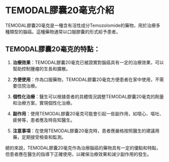 # TEMODAL膠囊20毫克介紹
TEMODAL膠囊20毫克是一種含有活性成分Temozolomide的藥物，用於治療多種類型的腦癌。這種藥物通常以口服膠囊的形式給予患者。
## TEMODAL膠囊20毫克的特點：
1. **治療效果**：TEMODAL膠囊20毫克已被證實對腦癌具有一定的治療效果，可以幫助控制腫瘤的生長和擴散。
2. **方便使用**：作為口服藥物，TEMODAL膠囊20毫克方便患者在家中使用，不需要住院治療。
3. **個性化治療**：醫生可以根據患者的具體情況調整TEMODAL膠囊20毫克的劑量和治療方案，實現個性化治療。
4. **副作用**：使用TEMODAL膠囊20毫克可能會引起一些副作用，如噁心、嘔吐、疲勞等，患者應及時告知醫生。
5. **注意事項**：在使用TEMODAL膠囊20毫克時，患者應嚴格按照醫生的建議用藥，定期接受檢查和監測。
總的來說，TEMODAL膠囊20毫克作為治療腦癌的藥物具有一定的優點和特點，但患者應在醫生的指導下正確使用，以確保治療效果和減少副作用的發生。